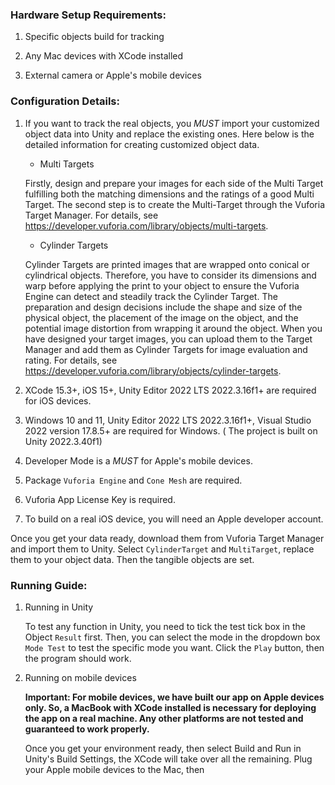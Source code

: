 ### Hardware Setup Requirements:

1. Specific objects build for tracking

2. Any Mac devices with XCode installed

3. External camera or Apple's mobile devices

### Configuration Details:

1. If you want to track the real objects, you *MUST* import your customized object data into Unity and replace the
   existing ones. Here below is the detailed information for creating customized object data.

    - Multi Targets

   Firstly, design and prepare your images for each side of the Multi Target fulfilling both the matching dimensions and
   the ratings of a good Multi Target. The second step is to create the Multi-Target through the Vuforia Target Manager.
   For details, see <https://developer.vuforia.com/library/objects/multi-targets>.

    - Cylinder Targets

   Cylinder Targets are printed images that are wrapped onto conical or cylindrical objects. Therefore, you have to
   consider its dimensions and warp before applying the print to your object to ensure the Vuforia Engine can detect and
   steadily track the Cylinder Target. The preparation and design decisions include the shape and size of the physical
   object, the placement of the image on the object, and the potential image distortion from wrapping it around the
   object. When you have designed your target images, you can upload them to the Target Manager and add them as Cylinder
   Targets for image evaluation and rating. For details,
   see <https://developer.vuforia.com/library/objects/cylinder-targets>.

2. XCode 15.3+, iOS 15+, Unity Editor 2022 LTS 2022.3.16f1+ are required for iOS devices.

3. Windows 10 and 11, Unity Editor 2022 LTS 2022.3.16f1+, Visual Studio 2022 version 17.8.5+ are required for Windows. (
   The project is built on Unity 2022.3.40f1)

4. Developer Mode is a *MUST* for Apple's mobile devices.

5. Package `Vuforia Engine` and `Cone Mesh` are required.

6. Vuforia App License Key is required.

7. To build on a real iOS device, you will need an Apple developer account.

Once you get your data ready, download them from Vuforia Target Manager and import them to Unity. Select
`CylinderTarget` and `MultiTarget`, replace them to your object data. Then the tangible objects are set.

### Running Guide:

1. Running in Unity

   To test any function in Unity, you need to tick the test tick box in the Object `Result` first. Then, you can select
   the mode in the dropdown box `Mode Test` to test the specific mode you want. Click the `Play` button, then the
   program
   should work.

2. Running on mobile devices

   **Important: For mobile devices, we have built our app on Apple devices only. So, a MacBook with XCode installed is
   necessary for deploying the app on a real machine. Any other platforms are not tested and guaranteed to work
   properly.**

   Once you get your environment ready, then select Build and Run in Unity's Build Settings, the XCode will take over
   all the remaining. Plug your Apple mobile devices to the Mac, then   